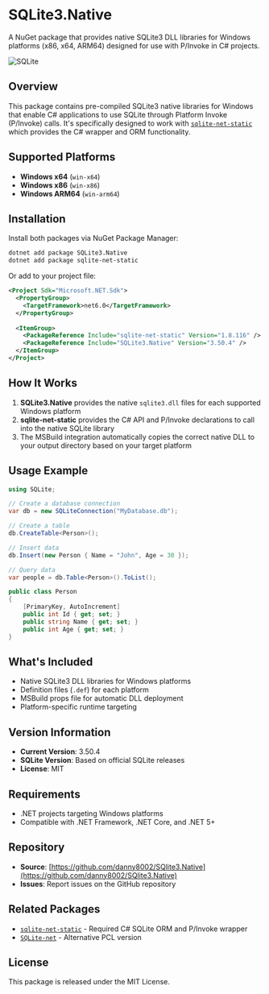 # SQLite3.Native

A NuGet package that provides native SQLite3 DLL libraries for Windows platforms (x86, x64, ARM64) designed for use with P/Invoke in C# projects.

![SQLite](https://upload.wikimedia.org/wikipedia/commons/thumb/9/97/Sqlite-square-icon.svg/64px-Sqlite-square-icon.svg.png)

## Overview

This package contains pre-compiled SQLite3 native libraries for Windows that enable C# applications to use SQLite through Platform Invoke (P/Invoke) calls. It's specifically designed to work with [`sqlite-net-static`](https://www.nuget.org/packages/sqlite-net-static/) which provides the C# wrapper and ORM functionality.

## Supported Platforms

- **Windows x64** (`win-x64`)
- **Windows x86** (`win-x86`)
- **Windows ARM64** (`win-arm64`)

## Installation

Install both packages via NuGet Package Manager:

```bash
dotnet add package SQLite3.Native
dotnet add package sqlite-net-static
```

Or add to your project file:

```xml
<Project Sdk="Microsoft.NET.Sdk">
  <PropertyGroup>
    <TargetFramework>net6.0</TargetFramework>
  </PropertyGroup>
  
  <ItemGroup>
    <PackageReference Include="sqlite-net-static" Version="1.8.116" />
    <PackageReference Include="SQLite3.Native" Version="3.50.4" />
  </ItemGroup>
</Project>
```

## How It Works

1. **SQLite3.Native** provides the native `sqlite3.dll` files for each supported Windows platform
2. **sqlite-net-static** provides the C# API and P/Invoke declarations to call into the native SQLite library
3. The MSBuild integration automatically copies the correct native DLL to your output directory based on your target platform

## Usage Example

```csharp
using SQLite;

// Create a database connection
var db = new SQLiteConnection("MyDatabase.db");

// Create a table
db.CreateTable<Person>();

// Insert data
db.Insert(new Person { Name = "John", Age = 30 });

// Query data
var people = db.Table<Person>().ToList();

public class Person
{
    [PrimaryKey, AutoIncrement]
    public int Id { get; set; }
    public string Name { get; set; }
    public int Age { get; set; }
}
```

## What's Included

- Native SQLite3 DLL libraries for Windows platforms
- Definition files (`.def`) for each platform
- MSBuild props file for automatic DLL deployment
- Platform-specific runtime targeting

## Version Information

- **Current Version**: 3.50.4
- **SQLite Version**: Based on official SQLite releases
- **License**: MIT

## Requirements

- .NET projects targeting Windows platforms
- Compatible with .NET Framework, .NET Core, and .NET 5+

## Repository

- **Source**: [https://github.com/danny8002/SQlite3.Native](https://github.com/danny8002/SQlite3.Native)
- **Issues**: Report issues on the GitHub repository

## Related Packages

- [`sqlite-net-static`](https://www.nuget.org/packages/sqlite-net-static/) - Required C# SQLite ORM and P/Invoke wrapper
- [`SQLite-net`](https://www.nuget.org/packages/sqlite-net-pcl/) - Alternative PCL version

## License

This package is released under the MIT License.
